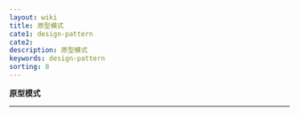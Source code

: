```yaml
---
layout: wiki
title: 原型模式
cate1: design-pattern
cate2: 
description: 原型模式
keywords: design-pattern
sorting: 8
---
```


**原型模式**

------





